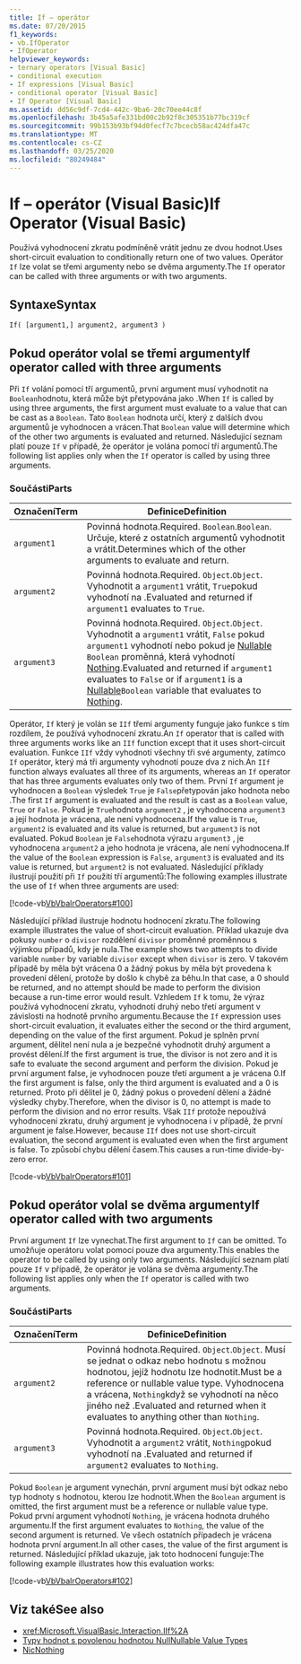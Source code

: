 ```yaml
---
title: If – operátor
ms.date: 07/20/2015
f1_keywords:
- vb.IfOperator
- IfOperator
helpviewer_keywords:
- ternary operators [Visual Basic]
- conditional execution
- If expressions [Visual Basic]
- conditional operator [Visual Basic]
- If Operator [Visual Basic]
ms.assetid: dd56c9df-7cd4-442c-9ba6-20c70ee44c8f
ms.openlocfilehash: 3b45a5afe331bd00c2b92f8c305351b77bc319cf
ms.sourcegitcommit: 99b153b93bf94d0fecf7c7bcecb58ac424dfa47c
ms.translationtype: MT
ms.contentlocale: cs-CZ
ms.lasthandoff: 03/25/2020
ms.locfileid: "80249484"
---
```

# <a name="if-operator-visual-basic"></a><span data-ttu-id="2d2b3-102">If – operátor (Visual Basic)</span><span class="sxs-lookup"><span data-stu-id="2d2b3-102">If Operator (Visual Basic)</span></span>

<span data-ttu-id="2d2b3-103">Používá vyhodnocení zkratu podmíněně vrátit jednu ze dvou hodnot.</span><span class="sxs-lookup"><span data-stu-id="2d2b3-103">Uses short-circuit evaluation to conditionally return one of two values.</span></span> <span data-ttu-id="2d2b3-104">Operátor `If` lze volat se třemi argumenty nebo se dvěma argumenty.</span><span class="sxs-lookup"><span data-stu-id="2d2b3-104">The `If` operator can be called with three arguments or with two arguments.</span></span>

## <a name="syntax"></a><span data-ttu-id="2d2b3-105">Syntaxe</span><span class="sxs-lookup"><span data-stu-id="2d2b3-105">Syntax</span></span>

```vb
If( [argument1,] argument2, argument3 )
```

## <a name="if-operator-called-with-three-arguments"></a><span data-ttu-id="2d2b3-106">Pokud operátor volal se třemi argumenty</span><span class="sxs-lookup"><span data-stu-id="2d2b3-106">If operator called with three arguments</span></span>

<span data-ttu-id="2d2b3-107">Při `If` volání pomocí tří argumentů, první argument musí vyhodnotit na `Boolean`hodnotu, která může být přetypována jako .</span><span class="sxs-lookup"><span data-stu-id="2d2b3-107">When `If` is called by using three arguments, the first argument must evaluate to a value that can be cast as a `Boolean`.</span></span> <span data-ttu-id="2d2b3-108">Tato `Boolean` hodnota určí, který z dalších dvou argumentů je vyhodnocen a vrácen.</span><span class="sxs-lookup"><span data-stu-id="2d2b3-108">That `Boolean` value will determine which of the other two arguments is evaluated and returned.</span></span> <span data-ttu-id="2d2b3-109">Následující seznam platí pouze `If` v případě, že operátor je volána pomocí tří argumentů.</span><span class="sxs-lookup"><span data-stu-id="2d2b3-109">The following list applies only when the `If` operator is called by using three arguments.</span></span>

### <a name="parts"></a><span data-ttu-id="2d2b3-110">Součásti</span><span class="sxs-lookup"><span data-stu-id="2d2b3-110">Parts</span></span>

|<span data-ttu-id="2d2b3-111">Označení</span><span class="sxs-lookup"><span data-stu-id="2d2b3-111">Term</span></span>|<span data-ttu-id="2d2b3-112">Definice</span><span class="sxs-lookup"><span data-stu-id="2d2b3-112">Definition</span></span>|
|---|---|
|`argument1`|<span data-ttu-id="2d2b3-113">Povinná hodnota.</span><span class="sxs-lookup"><span data-stu-id="2d2b3-113">Required.</span></span> <span data-ttu-id="2d2b3-114">`Boolean`.</span><span class="sxs-lookup"><span data-stu-id="2d2b3-114">`Boolean`.</span></span> <span data-ttu-id="2d2b3-115">Určuje, které z ostatních argumentů vyhodnotit a vrátit.</span><span class="sxs-lookup"><span data-stu-id="2d2b3-115">Determines which of the other arguments to evaluate and return.</span></span>|
|`argument2`|<span data-ttu-id="2d2b3-116">Povinná hodnota.</span><span class="sxs-lookup"><span data-stu-id="2d2b3-116">Required.</span></span> <span data-ttu-id="2d2b3-117">`Object`.</span><span class="sxs-lookup"><span data-stu-id="2d2b3-117">`Object`.</span></span> <span data-ttu-id="2d2b3-118">Vyhodnotit a `argument1` vrátit, `True`pokud vyhodnotí na .</span><span class="sxs-lookup"><span data-stu-id="2d2b3-118">Evaluated and returned if `argument1` evaluates to `True`.</span></span>|
|`argument3`|<span data-ttu-id="2d2b3-119">Povinná hodnota.</span><span class="sxs-lookup"><span data-stu-id="2d2b3-119">Required.</span></span> <span data-ttu-id="2d2b3-120">`Object`.</span><span class="sxs-lookup"><span data-stu-id="2d2b3-120">`Object`.</span></span> <span data-ttu-id="2d2b3-121">Vyhodnotit a `argument1` vrátit, `False` pokud `argument1` vyhodnotí nebo pokud je [Nullable](../../../visual-basic/programming-guide/language-features/data-types/nullable-value-types.md) `Boolean` proměnná, která vyhodnotí [Nothing](../../../visual-basic/language-reference/nothing.md).</span><span class="sxs-lookup"><span data-stu-id="2d2b3-121">Evaluated and returned if `argument1` evaluates to `False` or if `argument1` is a [Nullable](../../../visual-basic/programming-guide/language-features/data-types/nullable-value-types.md)`Boolean` variable that evaluates to [Nothing](../../../visual-basic/language-reference/nothing.md).</span></span>|

<span data-ttu-id="2d2b3-122">Operátor, `If` který je volán se `IIf` třemi argumenty funguje jako funkce s tím rozdílem, že používá vyhodnocení zkratu.</span><span class="sxs-lookup"><span data-stu-id="2d2b3-122">An `If` operator that is called with three arguments works like an `IIf` function except that it uses short-circuit evaluation.</span></span> <span data-ttu-id="2d2b3-123">Funkce `IIf` vždy vyhodnotí všechny tři své argumenty, zatímco `If` operátor, který má tři argumenty vyhodnotí pouze dva z nich.</span><span class="sxs-lookup"><span data-stu-id="2d2b3-123">An `IIf` function always evaluates all three of its arguments, whereas an `If` operator that has three arguments evaluates only two of them.</span></span> <span data-ttu-id="2d2b3-124">První `If` argument je vyhodnocen a `Boolean` výsledek `True` je `False`přetypován jako hodnota nebo .</span><span class="sxs-lookup"><span data-stu-id="2d2b3-124">The first `If` argument is evaluated and the result is cast as a `Boolean` value, `True` or `False`.</span></span> <span data-ttu-id="2d2b3-125">Pokud je `True`hodnota `argument2` , je vyhodnocena `argument3` a její hodnota je vrácena, ale není vyhodnocena.</span><span class="sxs-lookup"><span data-stu-id="2d2b3-125">If the value is `True`, `argument2` is evaluated and its value is returned, but `argument3` is not evaluated.</span></span> <span data-ttu-id="2d2b3-126">Pokud `Boolean` je `False`hodnota výrazu `argument3` , je vyhodnocena `argument2` a jeho hodnota je vrácena, ale není vyhodnocena.</span><span class="sxs-lookup"><span data-stu-id="2d2b3-126">If the value of the `Boolean` expression is `False`, `argument3` is evaluated and its value is returned, but `argument2` is not evaluated.</span></span> <span data-ttu-id="2d2b3-127">Následující příklady ilustrují použití při `If` použití tří argumentů:</span><span class="sxs-lookup"><span data-stu-id="2d2b3-127">The following examples illustrate the use of `If` when three arguments are used:</span></span>

[!code-vb[VbVbalrOperators#100](~/samples/snippets/visualbasic/VS_Snippets_VBCSharp/VbVbalrOperators/VB/Class4.vb#100)]

<span data-ttu-id="2d2b3-128">Následující příklad ilustruje hodnotu hodnocení zkratu.</span><span class="sxs-lookup"><span data-stu-id="2d2b3-128">The following example illustrates the value of short-circuit evaluation.</span></span> <span data-ttu-id="2d2b3-129">Příklad ukazuje dva pokusy `number` o `divisor` rozdělení `divisor` proměnné proměnnou s výjimkou případů, kdy je nula.</span><span class="sxs-lookup"><span data-stu-id="2d2b3-129">The example shows two attempts to divide variable `number` by variable `divisor` except when `divisor` is zero.</span></span> <span data-ttu-id="2d2b3-130">V takovém případě by měla být vrácena 0 a žádný pokus by měla být provedena k provedení dělení, protože by došlo k chybě za běhu.</span><span class="sxs-lookup"><span data-stu-id="2d2b3-130">In that case, a 0 should be returned, and no attempt should be made to perform the division because a run-time error would result.</span></span> <span data-ttu-id="2d2b3-131">Vzhledem `If` k tomu, že výraz používá vyhodnocení zkratu, vyhodnotí druhý nebo třetí argument v závislosti na hodnotě prvního argumentu.</span><span class="sxs-lookup"><span data-stu-id="2d2b3-131">Because the `If` expression uses short-circuit evaluation, it evaluates either the second or the third argument, depending on the value of the first argument.</span></span> <span data-ttu-id="2d2b3-132">Pokud je splněn první argument, dělitel není nula a je bezpečné vyhodnotit druhý argument a provést dělení.</span><span class="sxs-lookup"><span data-stu-id="2d2b3-132">If the first argument is true, the divisor is not zero and it is safe to evaluate the second argument and perform the division.</span></span> <span data-ttu-id="2d2b3-133">Pokud je první argument false, je vyhodnocen pouze třetí argument a je vrácena 0.</span><span class="sxs-lookup"><span data-stu-id="2d2b3-133">If the first argument is false, only the third argument is evaluated and a 0 is returned.</span></span> <span data-ttu-id="2d2b3-134">Proto při dělitel je 0, žádný pokus o provedení dělení a žádné výsledky chyby.</span><span class="sxs-lookup"><span data-stu-id="2d2b3-134">Therefore, when the divisor is 0, no attempt is made to perform the division and no error results.</span></span> <span data-ttu-id="2d2b3-135">Však `IIf` protože nepoužívá vyhodnocení zkratu, druhý argument je vyhodnocena i v případě, že první argument je false.</span><span class="sxs-lookup"><span data-stu-id="2d2b3-135">However, because `IIf` does not use short-circuit evaluation, the second argument is evaluated even when the first argument is false.</span></span> <span data-ttu-id="2d2b3-136">To způsobí chybu dělení časem.</span><span class="sxs-lookup"><span data-stu-id="2d2b3-136">This causes a run-time divide-by-zero error.</span></span>

[!code-vb[VbVbalrOperators#101](~/samples/snippets/visualbasic/VS_Snippets_VBCSharp/VbVbalrOperators/VB/Class4.vb#101)]

## <a name="if-operator-called-with-two-arguments"></a><span data-ttu-id="2d2b3-137">Pokud operátor volal se dvěma argumenty</span><span class="sxs-lookup"><span data-stu-id="2d2b3-137">If operator called with two arguments</span></span>

<span data-ttu-id="2d2b3-138">První argument `If` lze vynechat.</span><span class="sxs-lookup"><span data-stu-id="2d2b3-138">The first argument to `If` can be omitted.</span></span> <span data-ttu-id="2d2b3-139">To umožňuje operátoru volat pomocí pouze dva argumenty.</span><span class="sxs-lookup"><span data-stu-id="2d2b3-139">This enables the operator to be called by using only two arguments.</span></span> <span data-ttu-id="2d2b3-140">Následující seznam platí pouze `If` v případě, že operátor je volána se dvěma argumenty.</span><span class="sxs-lookup"><span data-stu-id="2d2b3-140">The following list applies only when the `If` operator is called with two arguments.</span></span>

### <a name="parts"></a><span data-ttu-id="2d2b3-141">Součásti</span><span class="sxs-lookup"><span data-stu-id="2d2b3-141">Parts</span></span>

|<span data-ttu-id="2d2b3-142">Označení</span><span class="sxs-lookup"><span data-stu-id="2d2b3-142">Term</span></span>|<span data-ttu-id="2d2b3-143">Definice</span><span class="sxs-lookup"><span data-stu-id="2d2b3-143">Definition</span></span>|
|---|---|
|`argument2`|<span data-ttu-id="2d2b3-144">Povinná hodnota.</span><span class="sxs-lookup"><span data-stu-id="2d2b3-144">Required.</span></span> <span data-ttu-id="2d2b3-145">`Object`.</span><span class="sxs-lookup"><span data-stu-id="2d2b3-145">`Object`.</span></span> <span data-ttu-id="2d2b3-146">Musí se jednat o odkaz nebo hodnotu s možnou hodnotou, jejíž hodnotu lze hodnotit.</span><span class="sxs-lookup"><span data-stu-id="2d2b3-146">Must be a reference or nullable value type.</span></span> <span data-ttu-id="2d2b3-147">Vyhodnocena a vrácena, `Nothing`když se vyhodnotí na něco jiného než .</span><span class="sxs-lookup"><span data-stu-id="2d2b3-147">Evaluated and returned when it evaluates to anything other than `Nothing`.</span></span>|
|`argument3`|<span data-ttu-id="2d2b3-148">Povinná hodnota.</span><span class="sxs-lookup"><span data-stu-id="2d2b3-148">Required.</span></span> <span data-ttu-id="2d2b3-149">`Object`.</span><span class="sxs-lookup"><span data-stu-id="2d2b3-149">`Object`.</span></span> <span data-ttu-id="2d2b3-150">Vyhodnotit a `argument2` vrátit, `Nothing`pokud vyhodnotí na .</span><span class="sxs-lookup"><span data-stu-id="2d2b3-150">Evaluated and returned if `argument2` evaluates to `Nothing`.</span></span>|

<span data-ttu-id="2d2b3-151">Pokud `Boolean` je argument vynechán, první argument musí být odkaz nebo typ hodnoty s hodnotou, kterou lze hodnotit.</span><span class="sxs-lookup"><span data-stu-id="2d2b3-151">When the `Boolean` argument is omitted, the first argument must be a reference or nullable value type.</span></span> <span data-ttu-id="2d2b3-152">Pokud první argument vyhodnotí `Nothing`, je vrácena hodnota druhého argumentu.</span><span class="sxs-lookup"><span data-stu-id="2d2b3-152">If the first argument evaluates to `Nothing`, the value of the second argument is returned.</span></span> <span data-ttu-id="2d2b3-153">Ve všech ostatních případech je vrácena hodnota první argument.</span><span class="sxs-lookup"><span data-stu-id="2d2b3-153">In all other cases, the value of the first argument is returned.</span></span> <span data-ttu-id="2d2b3-154">Následující příklad ukazuje, jak toto hodnocení funguje:</span><span class="sxs-lookup"><span data-stu-id="2d2b3-154">The following example illustrates how this evaluation works:</span></span>

[!code-vb[VbVbalrOperators#102](~/samples/snippets/visualbasic/VS_Snippets_VBCSharp/VbVbalrOperators/VB/Class4.vb#102)]

## <a name="see-also"></a><span data-ttu-id="2d2b3-155">Viz také</span><span class="sxs-lookup"><span data-stu-id="2d2b3-155">See also</span></span>

- <xref:Microsoft.VisualBasic.Interaction.IIf%2A>
- [<span data-ttu-id="2d2b3-156">Typy hodnot s povolenou hodnotou Null</span><span class="sxs-lookup"><span data-stu-id="2d2b3-156">Nullable Value Types</span></span>](../../programming-guide/language-features/data-types/nullable-value-types.md)
- [<span data-ttu-id="2d2b3-157">Nic</span><span class="sxs-lookup"><span data-stu-id="2d2b3-157">Nothing</span></span>](../nothing.md)
